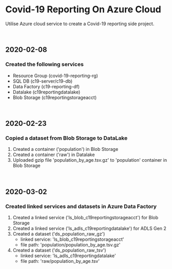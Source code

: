# Covid-19 Reporting On Azure Cloud

Utilise Azure cloud service to create a Covid-19 reporting side project.


&nbsp;
&nbsp;


## 2020-02-08

### Created the following services
- Resource Group (covid-19-reporting-rg)
- SQL DB (c19-server/c19-db)
- Data Factory (c19-reporting-df)
- Datalake (c19reportingdatalake)
- Blob Storage (c19reportingstorageacct)


&nbsp;
&nbsp;


## 2020-02-23

### Copied a dataset from Blob Storage to DataLake
1. Created a container ('population') in Blob Storage
2. Created a container ('raw') in Datalake
3. Uploaded gzip file 'population_by_age.tsv.gz' to 'population' container in Blob Storage


&nbsp;
&nbsp;


## 2020-03-02

### Created linked services and datasets in Azure Data Factory
1. Created a linked service ('ls_blob_c19reportingstorageacct') for Blob Storage
2. Created a linked service ('ls_adls_c19reportingdatalake') for ADLS Gen 2
3. Created a dataset ('ds_population_raw_gz')
    * linked service: 'ls_blob_c19reportingstorageacct'
    * file path: 'population/population_by_age.tsv.gz'
4. Created a dataset ('ds_population_raw_tsv')
    * linked service: 'ls_adls_c19reportingdatalake'
    * file path: 'raw/population_by_age.tsv'




